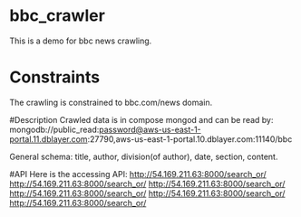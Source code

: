 # bbc_crawler
This is a demo for bbc news crawling.

# Constraints
The crawling is constrained to bbc.com/news domain. 

#Description
Crawled data is in compose mongod and can be read by:
mongodb://public_read:password@aws-us-east-1-portal.11.dblayer.com:27790,aws-us-east-1-portal.10.dblayer.com:11140/bbc

General schema: title, author, division(of author), date, section, content.

#API
Here is the accessing API:
http://54.169.211.63:8000/search_or/
http://54.169.211.63:8000/search_or/
http://54.169.211.63:8000/search_or/
http://54.169.211.63:8000/search_or/
http://54.169.211.63:8000/search_or/
http://54.169.211.63:8000/search_or/


